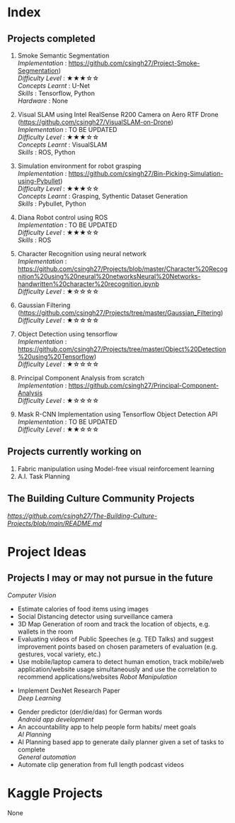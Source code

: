 # Index
## Projects completed  
1. Smoke Semantic Segmentation  
*Implementation* : https://github.com/csingh27/Project-Smoke-Segmentation)  
*Difficulty Level* : ★★★☆☆  
*Concepts Learnt* : U-Net  
*Skills* : Tensorflow, Python  
*Hardware* : None  
  
2. Visual SLAM using Intel RealSense R200 Camera on Aero RTF Drone (https://github.com/csingh27/VisualSLAM-on-Drone)  
*Implementation* : TO BE UPDATED  
*Difficulty Level* : ★★★☆☆  
*Concepts Learnt* : VisualSLAM  
*Skills* : ROS, Python  
  
3. Simulation environment for robot grasping  
*Implementation* : https://github.com/csingh27/Bin-Picking-Simulation-using-Pybullet)  
*Difficulty Level* : ★★★☆☆  
*Concepts Learnt* : Grasping, Sythentic Dataset Generation  
*Skills* : Pybullet, Python  
  
4. Diana Robot control using ROS  
*Implementation* : TO BE UPDATED  
*Difficulty Level* : ★★★☆☆  
*Skills* : ROS  
  
5. Character Recognition using neural network   
*Implementation* : https://github.com/csingh27/Projects/blob/master/Character%20Recognition%20using%20neural%20networksNeural%20Networks-handwritten%20character%20recognition.ipynb  
*Difficulty Level* : ★☆☆☆☆  
6. Gaussian Filtering (https://github.com/csingh27/Projects/tree/master/Gaussian_Filtering)  
*Difficulty Level* : ★☆☆☆☆  
  
7. Object Detection using tensorflow  
*Implementation* : https://github.com/csingh27/Projects/tree/master/Object%20Detection%20using%20Tensorflow)  
*Difficulty Level* : ★☆☆☆☆  

8. Principal Component Analysis from scratch  
*Implementation* : https://github.com/csingh27/Principal-Component-Analysis  
*Difficulty Level* : ★☆☆☆☆  

9. Mask R-CNN Implementation using Tensorflow Object Detection API  
*Implementation* : TO BE UPDATED   
*Difficulty Level* : ★★☆☆☆  

## Projects currently working on  
1. Fabric manipulation using Model-free visual reinforcement learning  
2. A.I. Task Planning  

## The Building Culture Community Projects  
*https://github.com/csingh27/The-Building-Culture-Projects/blob/main/README.md*  
  
# Project Ideas  
## Projects I may or may not pursue in the future  
*Computer Vision*  
- Estimate calories of food items using images  
- Social Distancing detector using surveillance camera  
- 3D Map Generation of room and track the location of objects, e.g. wallets in the room 
- Evaluating videos of Public Speeches (e.g. TED Talks) and suggest improvement points based
on chosen parameters of evaluation (e.g. gestures, vocal variety, etc.)
- Use mobile/laptop camera to detect human emotion, track mobile/web application/website usage
simultaneously and use the correlation to recommend applications/websites
*Robot Manipulation*  
* Implement DexNet Research Paper   
*Deep Learning*  
- Gender predictor (der/die/das) for German words  
*Android app development*  
- An accountability app to help people form habits/ meet goals  
*AI Planning*  
- AI Planning based app to generate daily planner given a set of tasks to complete  
*General automation*  
- Automate clip generation from full length podcast videos  

# Kaggle Projects  
None  
